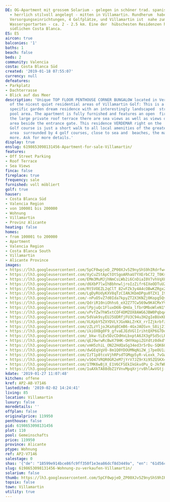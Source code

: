 ```yaml
---
DE: OG-Apartment mit grossem Solarium - gelegen in schöner trad. spanischer  Residenz
  - herrlich stilvoll angelegt - mitten in Villamartin. Rundherum  haben Sie alle
  Versorgungseinrichtungen, 4 Golfplätze, und Villamartin ist  nahe zum Meer und allen
  Wassersportarten - ca. 2 - 2.5 km. Eine der  hübschesten Residenzen hier an der
  südlichen Costa Blanca.
ES: ES
aircon: true
balconies: '1'
baths: 1
beach: false
beds: 2
community: Valencia
costa: Costa Blanca Süd
created: '2019-01-18 07:55:07'
currency: null
defeatures:
- Parkplatz
- Dachterrasse
- Blick auf das Meer
description: 'Unique TOP FLOOR PENTHOUSE CORNER BUNGALOW located in Verdemar  - one
  of the nicest quiet residential areas of Villamartin Golf: This is a rare and  very
  specific garden dream residence with an interestingly landscaped  stream, a huge
  pool area. The apartment is fully furnished and features an open  fireplace. From
  the large private roof terrace there are sea views as well as views of the  garden
  area beside the entrance gate. This residence VERDEMAR right on the  Villamartin
  Golf course is just a short walk to all local amenities of the greater  Villamartin
  area  surrounded by 4 golf courses, close to sea and  beaches, the marina and much
  more. Ask for more details.'
display: true
enslug: 6198653098131456-Apartment-for-sale-Villamartin/
features:
- Off Street Parking
- Roof Terrace
- Sea Views
finca: false
fireplace: true
frequency: sale
furnished: voll möbliert
golf: true
hauser:
- Costa Blanca Süd
- Valencia Region
- von 100001 bis 200000
- Wohnung
- Villamartin
- Provinz Alicante
heating: false
homes:
- from 100001 to 200000
- Apartment
- Valencia Region
- Costa Blanca South
- Villamartin
- Alicante Province
images:
- https://lh3.googleusercontent.com/5pCF0wpjeD_ZP00XJv5Z9nyShS9hIRdrfw4zbcRXGl0Olbr5zI9G06JS5xNQheIY5Sc-TZbgj4d0TVIEuGKu=w640-rj-e30-l100
- https://lh3.googleusercontent.com/XyCuZStApCtOtSgoARhaU7YXErbC72_T0Ks0YGeBVtv9Ne0mTB1u7k7S8kF2kmAmOyeX_9DXlYLm_OC1mHk=w640-rj-e30-l100
- https://lh3.googleusercontent.com/EMm3MuMJjhNmCsLWb2i6CnDiaI0V7vhVqX8cLIbphlnV4ZkWiJhdqt7LRjYm6oPuRpfJHFsc60d9J7eQw9uf=w640-rj-e30-l100
- https://lh3.googleusercontent.com/d6XbP7lwIhBbhnwljroIzZifr6IXeODTuUZaAxKdgfHBlV2h5s-vc18iPMJsdMEb68O8IOuRV_cQ0hVDDPli=w640-rj-e30-l100
- https://lh3.googleusercontent.com/Rt5VOEZL2qClT_82vFZk3y4A4cOBwKZRgxZR6yisr3IQbuaQpYg3H36s7ITkvv39jZmN6_VhyhzM3cmmKZY=w640-rj-e30-l100
- https://lh3.googleusercontent.com/LgDyRUdyKXV8qTzCIANJKbmDPgu0TZX1_I9sYnCEkkWYVC3TUxYzDSdmUMQRsXYwPjGKRudcam_uqq52Lz75=w640-rj-e30-l100
- https://lh3.googleusercontent.com/-nPuO5vZ7d0Ida7kpyZT2X3KNZj0Kopg5QyCuNPr0IrExe-yabyEzpT5C9g8I9ZJq3O4QL99XGGmsfYofA=w640-rj-e30-l100
- https://lh3.googleusercontent.com/QdriR10niOhhs6_eX2Z7TCw569w9K4CMxYVo1248RNnANEyfHFh93KiCcyrn9geRj385PCvaMlj6xFhkU1Yc=w640-rj-e30-l100
- https://lh3.googleusercontent.com/lPpjuQc1FluxD6N-QHda_lfbrOMboWleN1Y5rbHrnDA_CxlfxZH9_aSQXVK7tr6nOoeK-GZ7WLumgSJlCZol=w640-rj-e30-l100
- https://lh3.googleusercontent.com/vPvfZw7hW5xtCOF4DMZOX8AWG6JBW0PqbqAr_txMyOz8HPkHZE5zIXtM7GnZchH4dt4NIKwYcS1r7qQulkXr=w640-rj-e30-l100
- https://lh3.googleusercontent.com/5dVak9syEUJ5UDRfjFU3C94u3H2gIeBUxKBCZggWjiFI-L14h9KnxllAB-NxA2-gspYvpZssiQcDwcKM3t2lAg=w640-rj-e30-l100
- https://lh3.googleusercontent.com/XLKpbY5ZXYDVLYJGoNkLZrKX_rrIZjkrbfzN7JLD-nwIoREqax7ShHgkVvVLHY7DoBD7A9z8ARmy9SCr50Xx=w640-rj-e30-l100
- https://lh3.googleusercontent.com/zZLzYljoJKaXq8CmB6-4GxJAOSvn_S8ij21IQpr0z4ngSDmZ1AcPSbefGVn1t77lgBjPKCh-z0_E00H7nCnw=w640-rj-e30-l100
- https://lh3.googleusercontent.com/ikiOXBg0F9_gfvaEJEdVGlIrihtQXP6G7DocF-6gvMLl_2OqlKqKpMz4RnzkjEFXc-A0LWjpUXAZbMjFLM4=w640-rj-e30-l100
- https://lh3.googleusercontent.com/_bkw-tLEv5DzCDdHxLbxptA6JX3gFSd5cLRUT7KOIxQAF0y281pwuuyXzsgDOnMPjqPVIMxe3reJtZPtvNRgFw=w640-rj-e30-l100
- https://lh3.googleusercontent.com/qEJ9wrwRcBwX79HK-OHYHapiZGYdtz0dkdYH_OtCkhwe6ysMYk84XWeDslL70zU96iMjVbG4wDoamHCLZj3q=w640-rj-e30-l100
- https://lh3.googleusercontent.com/vmH5zhiL_ON22HdQaSg34ed3r5rDu-SQK6OQxilWxHd6hHaYI64k0k2KYwDzHuL4bAIzCEbN2eRfX8Zfbs0=w640-rj-e30-l100
- https://lh3.googleusercontent.com/dwGEqVgVO-8m1Q0YDOUMNqNi2W_j7peOU1zf4Q8KwcK8Ka-NucjIhHAkmxPY7xSrUdXrCbckJUsbxkXmGCLh=w640-rj-e30-l100
- https://lh3.googleusercontent.com/IzT1p8tcoVjhRPsdTGMqp5yR-vLoxk_7vGwVHnxl29UweqpwfxHCJ4Ee4ZZPtyTIhkJdfLNcEyH54Q_fywUW=w640-rj-e30-l100
- https://lh3.googleusercontent.com/v5O47VRQR0GR2eM7jYrV7JZ9rXi95ZQSKX4qJLPvH2PR_T6EWs3eBIhGmBowa57NOjvbhKnzuTdli8YG1vo=w640-rj-e30-l100
- https://lh3.googleusercontent.com/1TMK6wBjX_E1V6CFSEkIkGkvdPu_Q-JkfWPNFRY_xlsRMmrwe-sZ_ZdwbSq_w_zyOnXvf0HCpPwUHc15rQI=w640-rj-e30-l100
- https://lh3.googleusercontent.com/1uAXkTA88dbZ1YVnvMpqXrjrv8hlAwVGtj-X1OyCbRsei-vS141e8ptm_L6mYr9XeuJu7wa8ai3BfEjzbo4=w640-rj-e30-l100
kdate: '2019-01-27 11:07:48'
kitchen: offene
kref: AP2-AB-V7146
lastedited: '2019-02-02 14:24:41'
living: 85
location: Villamartin
luxury: false
moredetails: ''
offplan: false
originalprice: 119950
penthouse: false
pid: 6198653098131456
plot: 110
pool: Gemeinschafts
price: 119950
province: Alicante
ptype: Wohnung
ref: AP2-V7146
salestage: 0
shas: '{"de": "18599e914bce86fc9ff350f1e3ea86dcf8d3449a", "en": "61d56cedf5e62ae34002a825b2258d5b967fb4aa"}'
slug: 6198653098131456-Wohnung-zu-verkaufen-Villamartin/
solarium: false
thumb: https://lh3.googleusercontent.com/5pCF0wpjeD_ZP00XJv5Z9nyShS9hIRdrfw4zbcRXGl0Olbr5zI9G06JS5xNQheIY5Sc-TZbgj4d0TVIEuGKu=w400-h240-n-rj-e30-l100
topsix: false
town: Villamartin
utility: true
---
```

